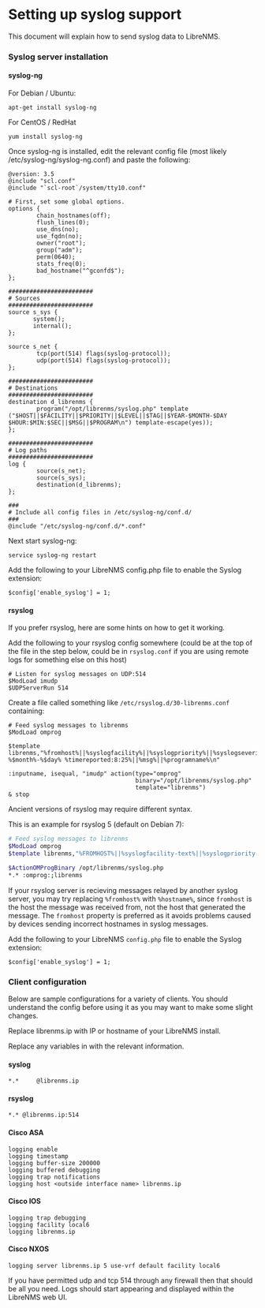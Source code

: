# Setting up syslog support

This document will explain how to send syslog data to LibreNMS.

### Syslog server installation

#### syslog-ng

For Debian / Ubuntu:
```ssh
apt-get install syslog-ng
```

For CentOS / RedHat
```ssh
yum install syslog-ng
```

Once syslog-ng is installed, edit the relevant config file (most likely /etc/syslog-ng/syslog-ng.conf) and paste the following:

```ssh
@version: 3.5
@include "scl.conf"
@include "`scl-root`/system/tty10.conf"

# First, set some global options.
options {
        chain_hostnames(off);
        flush_lines(0);
        use_dns(no);
        use_fqdn(no);
        owner("root");
        group("adm");
        perm(0640);
        stats_freq(0);
        bad_hostname("^gconfd$");
};

########################
# Sources
########################
source s_sys {
       system();
       internal();
};

source s_net {
        tcp(port(514) flags(syslog-protocol));
        udp(port(514) flags(syslog-protocol));
};

########################
# Destinations
########################
destination d_librenms {
        program("/opt/librenms/syslog.php" template ("$HOST||$FACILITY||$PRIORITY||$LEVEL||$TAG||$YEAR-$MONTH-$DAY $HOUR:$MIN:$SEC||$MSG||$PROGRAM\n") template-escape(yes));
};

########################
# Log paths
########################
log {
        source(s_net);
        source(s_sys);
        destination(d_librenms);
};

###
# Include all config files in /etc/syslog-ng/conf.d/
###
@include "/etc/syslog-ng/conf.d/*.conf"
```

Next start syslog-ng:

```ssh
service syslog-ng restart
```

Add the following to your LibreNMS config.php file to enable the Syslog extension:

```ssh
$config['enable_syslog'] = 1;
```

#### rsyslog

If you prefer rsyslog, here are some hints on how to get it working.

Add the following to your rsyslog config somewhere (could be at the top of the file in the step below, could be in `rsyslog.conf` if you are using remote logs for something else on this host)

```ssh
# Listen for syslog messages on UDP:514
$ModLoad imudp
$UDPServerRun 514
```

Create a file called something like `/etc/rsyslog.d/30-librenms.conf` containing:

```ssh
# Feed syslog messages to librenms
$ModLoad omprog

$template librenms,"%fromhost%||%syslogfacility%||%syslogpriority%||%syslogseverity%||%syslogtag%||%$year%-%$month%-%$day% %timereported:8:25%||%msg%||%programname%\n"

:inputname, isequal, "imudp" action(type="omprog"
                                    binary="/opt/librenms/syslog.php"
                                    template="librenms")
& stop

```

Ancient versions of rsyslog may require different syntax.

This is an example for rsyslog 5 (default on Debian 7):
```bash
# Feed syslog messages to librenms
$ModLoad omprog
$template librenms,"%FROMHOST%||%syslogfacility-text%||%syslogpriority-text%||%syslogseverity%||%syslogtag%||%$YEAR%-%$MONTH%-%$DAY% %timegenerated:8:25%||%msg%||%programname%\n"

$ActionOMProgBinary /opt/librenms/syslog.php
*.* :omprog:;librenms
```

If your rsyslog server is recieving messages relayed by another syslog server, you may try replacing `%fromhost%` with `%hostname%`, since `fromhost` is the host the message was received from, not the host that generated the message.  The `fromhost` property is preferred as it avoids problems caused by devices sending incorrect hostnames in syslog messages.

Add the following to your LibreNMS `config.php` file to enable the Syslog extension:

```ssh
$config['enable_syslog'] = 1;
```

### Client configuration

Below are sample configurations for a variety of clients. You should understand the config before using it as you may want to make some slight changes.

Replace librenms.ip with IP or hostname of your LibreNMS install.

Replace any variables in <brackets> with the relevant information.

#### syslog
```config
*.*     @librenms.ip
```

#### rsyslog
```config
*.* @librenms.ip:514
```

#### Cisco ASA
```config
logging enable
logging timestamp
logging buffer-size 200000
logging buffered debugging
logging trap notifications
logging host <outside interface name> librenms.ip
```

#### Cisco IOS
```config
logging trap debugging
logging facility local6
logging librenms.ip
```

#### Cisco NXOS
```config
logging server librenms.ip 5 use-vrf default facility local6
```

If you have permitted udp and tcp 514 through any firewall then that should be all you need. Logs should start appearing and displayed within the LibreNMS web UI.
